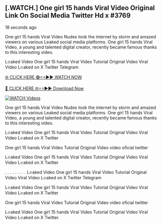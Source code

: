 ## [.WATCH.] One girl 15 hands Viral Video Original Link On Social Media Twitter Hd x #3769

18 seconds ago

One girl 15 hands Viral Video Nudes took the internet by storm and amazed viewers on various Leaked social media platforms. One girl 15 hands Viral Video, a young and talented digital creator, recently became famous thanks to this interesting video.

L𝚎aked Video One girl 15 hands Viral Video Tutorial Original Video Viral Video L𝚎aked on X Twitter Telegram

[🌐 CLICK HERE 🟢==►► WATCH NOW](https://valovideo.net/valo-video/?bom)

[🔴 CLICK HERE 🌐==►► Download Now](https://valovideo.net/valo-video/?bom)

[![WATCH Videos](https://i.imgur.com/ydURGbz.png)](https://valovideo.net/valo-video/?bom)

One girl 15 hands Viral Video Nudes took the internet by storm and amazed viewers on various Leaked social media platforms. One girl 15 hands Viral Video, a young and talented digital creator, recently became famous thanks to this interesting video.

L𝚎aked Video One girl 15 hands Viral Video Tutorial Original Video Viral Video L𝚎aked on X Twitter

One girl 15 hands Viral Video Tutorial Original Video video oficial twitter

L𝚎aked Video One girl 15 hands Viral Video Tutorial Original Video Viral Video L𝚎aked on X Twitter

. . . . . . . . . L𝚎aked Video One girl 15 hands Viral Video Tutorial Original Video Viral Video L𝚎aked on X Twitter Telegram

L𝚎aked Video One girl 15 hands Viral Video Tutorial Original Video Viral Video L𝚎aked on X Twitter

One girl 15 hands Viral Video Tutorial Original Video video oficial twitter

L𝚎aked Video One girl 15 hands Viral Video Tutorial Original Video Viral Video L𝚎aked on X Twitter.
